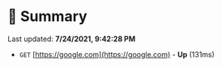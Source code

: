 # 📖 Summary
Last updated: **7/24/2021, 9:42:28 PM**

- `GET` [https://google.com](https://google.com) - **Up** (131ms)
